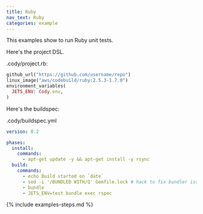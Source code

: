 ```yaml
---
title: Ruby
nav_text: Ruby
categories: example
---
```


This examples show to run Ruby unit tests.

Here's the project DSL.

.cody/project.rb:


```ruby
github_url("https://github.com/username/repo")
linux_image("aws/codebuild/ruby:2.5.3-1.7.0")
environment_variables(
  JETS_ENV: Cody.env,
)
```

Here's the buildspec:

.cody/buildspec.yml

```yaml
version: 0.2

phases:
  install:
    commands:
      - apt-get update -y && apt-get install -y rsync
  build:
    commands:
      - echo Build started on `date`
      - sed -i '/BUNDLED WITH/Q' Gemfile.lock # hack to fix bundler issue: allow different versions of bundler to work
      - bundle
      - JETS_ENV=test bundle exec rspec
```

{% include examples-steps.md %}
